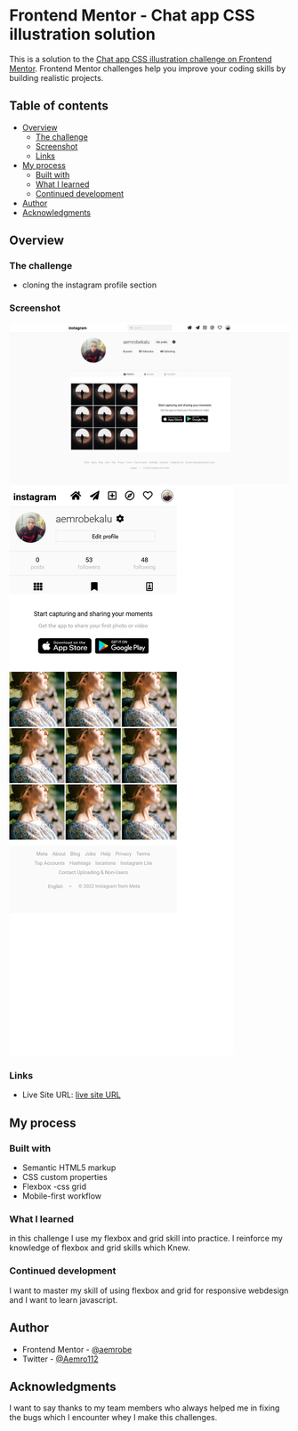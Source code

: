 # Frontend Mentor - Chat app CSS illustration solution

This is a solution to the [Chat app CSS illustration challenge on Frontend Mentor](https://www.frontendmentor.io/challenges/chat-app-css-illustration-O5auMkFqY). Frontend Mentor challenges help you improve your coding skills by building realistic projects.

## Table of contents

- [Overview](#overview)
  - [The challenge](#the-challenge)
  - [Screenshot](#screenshot)
  - [Links](#links)
- [My process](#my-process)
  - [Built with](#built-with)
  - [What I learned](#what-i-learned)
  - [Continued development](#continued-development)
- [Author](#author)
- [Acknowledgments](#acknowledgments)

## Overview

### The challenge

- cloning the instagram profile section

### Screenshot

![](./solution-img/solution-desktop-view.png)
![](./solution-img/solution-mobile-view.png)

### Links

- Live Site URL: [ live site URL](https://aemrobe.github.io/instagram-profile-clone/)

## My process

### Built with

- Semantic HTML5 markup
- CSS custom properties
- Flexbox
  -css grid
- Mobile-first workflow

### What I learned

in this challenge I use my flexbox and grid skill into practice. I reinforce my knowledge of flexbox and grid skills which Knew.

### Continued development

I want to master my skill of using flexbox and grid for responsive webdesign and I want to learn javascript.

## Author

- Frontend Mentor - [@aemrobe](https://www.frontendmentor.io/profile/aemrobe)
- Twitter - [@Aemro112](https://www.twitter.com/Aemro112)

## Acknowledgments

I want to say thanks to my team members who always helped me in fixing the bugs which I encounter whey I make this challenges.
